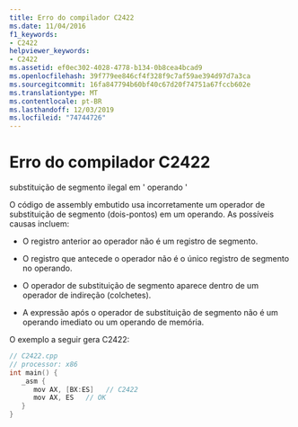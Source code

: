 ```yaml
---
title: Erro do compilador C2422
ms.date: 11/04/2016
f1_keywords:
- C2422
helpviewer_keywords:
- C2422
ms.assetid: ef0ec302-4028-4778-b134-0b8cea4bcad9
ms.openlocfilehash: 39f779ee846cf4f328f9c7af59ae394d97d7a3ca
ms.sourcegitcommit: 16fa847794b60bf40c67d20f74751a67fccb602e
ms.translationtype: MT
ms.contentlocale: pt-BR
ms.lasthandoff: 12/03/2019
ms.locfileid: "74744726"
---
```

# <a name="compiler-error-c2422"></a>Erro do compilador C2422

substituição de segmento ilegal em ' operando '

O código de assembly embutido usa incorretamente um operador de substituição de segmento (dois-pontos) em um operando.  As possíveis causas incluem:

- O registro anterior ao operador não é um registro de segmento.

- O registro que antecede o operador não é o único registro de segmento no operando.

- O operador de substituição de segmento aparece dentro de um operador de indireção (colchetes).

- A expressão após o operador de substituição de segmento não é um operando imediato ou um operando de memória.

O exemplo a seguir gera C2422:

```cpp
// C2422.cpp
// processor: x86
int main() {
   _asm {
      mov AX, [BX:ES]   // C2422
      mov AX, ES   // OK
   }
}
```
